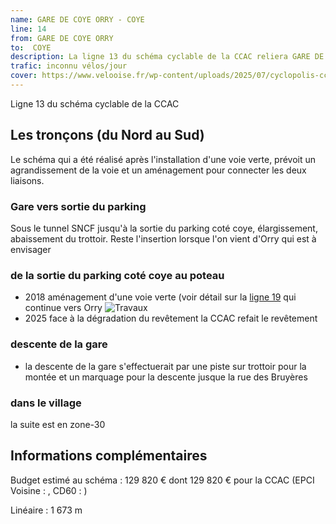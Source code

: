 ```yaml
---
name: GARE DE COYE ORRY - COYE
line: 14
from: GARE DE COYE ORRY 
to:  COYE 
description: La ligne 13 du schéma cyclable de la CCAC reliera GARE DE COYE ORRY  à COYE 
trafic: inconnu vélos/jour
cover: https://www.velooise.fr/wp-content/uploads/2025/07/cyclopolis-ccac-13.jpg
---
```

Ligne 13 du schéma cyclable de la CCAC  
## Les tronçons (du Nord au Sud)

Le schéma qui a été réalisé après l'installation d'une voie verte, prévoit un agrandissement de la voie et un aménagement pour connecter les deux liaisons.

### Gare vers sortie du parking
Sous le tunnel SNCF jusqu'à la sortie du parking coté coye, élargissement, abaissement du trottoir. Reste l'insertion lorsque l'on vient d'Orry qui est à envisager


### de la sortie du parking coté coye au poteau
- 2018 aménagement d'une voie verte (voir détail sur la [ligne 19](https://cyclopolisoise.netlify.app/velo-oise-19) qui continue vers Orry
![Travaux](https://www.velooise.fr/wp-content/uploads/2025/08/cyclopolis-14-travaux-202508.jpg)
- 2025 face à la dégradation du revêtement la CCAC refait le revêtement

### descente de la gare
- la descente de la gare s'effectuerait par une piste sur trottoir pour la montée et un marquage pour la descente jusque la rue des Bruyères
  
### dans le village
la suite est en zone-30


## Informations complémentaires

Budget estimé au schéma : 129 820 € dont 129 820 € pour la CCAC (EPCI Voisine : , CD60 : )

Linéaire : 1 673 m

